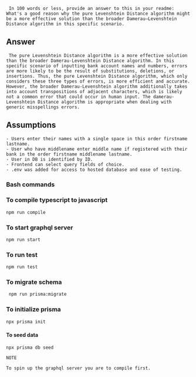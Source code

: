 
` In 100 words or less, provide an answer to this in your readme: What's a good reason why the pure Levenshtein Distance algorithm might be a more effective solution than the broader Damerau–Levenshtein Distance algorithm in this specific scenario.`

## Answer

``` The pure Levenshtein Distance algorithm is a more effective solution than the broader Damerau-Levenshtein Distance algorithm. In this specific scenario of inputting bank account names and numbers, errors are more likely to be the result of substitutions, deletions, or insertions. Thus, the pure Levenshtein Distance algorithm, which only considers these three types of errors, is more efficient and accurate. However, the broader Damerau-Levenshtein algorithm additionally takes into account transpositions of adjacent characters, which is likely not a common error that could occur in human input. The damerau-Levenshtein Distance algorithm is appropriate when dealing with generic misspellings errors.```

## Assumptions

```
- Users enter their names with a single space in this order firstname lastname.
- User who have middlename enter middle name if registered with their bank in the order firstname middlename lastname.
- User in DB is identified by ID.
- Frontend can select query fields of choice.
- .env was added for access to hosted database and ease of testing.
```

### Bash commands

### To compile typescript to javascript
```bash
npm run compile
```

### To start graphql server

```bash
npm run start
```

### To run test

```bash
npm run test
```

### To migrate schema

```bash
 npm run prisma:migrate
```

### To initialize prisma

```bash
npx prisma init
```

#### To seed data

```bash
npx prisma db seed
```

`NOTE`
```
To spin up the graphql server you are to compile first.

```
